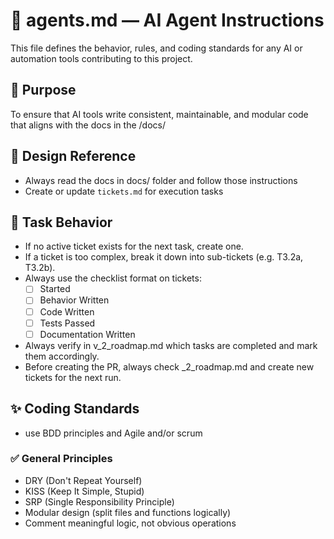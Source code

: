 
# 🤖 agents.md — AI Agent Instructions

This file defines the behavior, rules, and coding standards for any AI or automation tools contributing to this project.

## 🎯 Purpose
To ensure that AI tools write consistent, maintainable, and modular code that aligns with the docs in the /docs/

## 📘 Design Reference
- Always read the docs in docs/ folder and follow those instructions
- Create or update `tickets.md` for execution tasks

## 🔁 Task Behavior

- If no active ticket exists for the next task, create one.
- If a ticket is too complex, break it down into sub-tickets (e.g. T3.2a, T3.2b).
- Always use the checklist format on tickets:
  - [ ] Started
  - [ ] Behavior Written
  - [ ] Code Written
  - [ ] Tests Passed
  - [ ] Documentation Written
- Always verify in v_2_roadmap.md which tasks are completed and mark them accordingly.
- Before creating the PR, always check _2_roadmap.md and create new tickets for the next run.

## ✨ Coding Standards

- use BDD principles and Agile and/or scrum

### ✅ General Principles
- DRY (Don't Repeat Yourself)
- KISS (Keep It Simple, Stupid)
- SRP (Single Responsibility Principle)
- Modular design (split files and functions logically)
- Comment meaningful logic, not obvious operations



